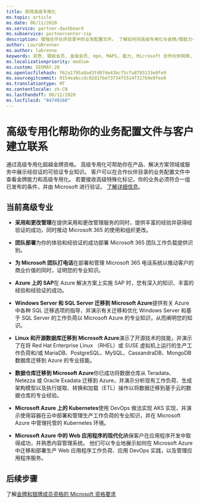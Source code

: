 ```yaml
---
title: 获得高级专用化
ms.topic: article
ms.date: 06/11/2020
ms.service: partner-dashboard
ms.subservice: partnercenter-csp
description: 增强合作伙伴目录中的业务配置文件。 了解如何将高级专用化与金牌/银能力一起获得。
author: LauraBrenner
ms.author: labrenne
keywords: 资质, 银级会员, 金级会员, mpn, MAPS, 能力, Microsoft 合作伙伴网络, 网络会员, 高级专业
ms.localizationpriority: medium
ms.custom: SEOMAY.20
ms.openlocfilehash: f62a1795a9ad3fd07de43bcf5cfa8703133e0fe9
ms.sourcegitcommit: 0154eabccdc92d1fbe73734f5514f317b9e9fee0
ms.translationtype: MT
ms.contentlocale: zh-CN
ms.lasthandoff: 06/12/2020
ms.locfileid: "84749160"
---
```

# <a name="advanced-specializations-help-your-business-profile-stand-out-to-customers"></a>高级专用化帮助你的业务配置文件与客户建立联系

通过高级专用化超越金牌资格。 高级专用化可帮助你在产品、解决方案领域或服务中展示经验证的可验证专业知识。 客户可以在合作伙伴目录的业务配置文件中查看金牌能力和高级专用化。 若要接收高级特殊化标记，你的业务必须符合一组已发布的条件，并由 Microsoft 进行验证。 [了解详细信息](https://partner.microsoft.com/membership/advanced-specialization)。

## <a name="the-current-advanced-specializations"></a>当前高级专业

- **采用和更改管理**在提供采用和更改管理服务的同时，提供丰富的经验并获得经验证的成功，同时推动 Microsoft 365 的使用和组织更改。

- **团队部署**为你的体验和经验证的成功部署 Microsoft 365 团队工作负载提供识别。

- **为 Microsoft 团队打电话**在部署和管理 Microsoft 365 电话系统以推动客户的商业价值的同时，证明您的专业知识。

- **Azure 上的 SAP**在 Azure 解决方案上实施 SAP 时，您有深入的知识、丰富的经验和经验证的成功。 

- **Windows Server 和 SQL Server 迁移到 Microsoft Azure**提供有关 Azure 中各种 SQL 迁移选项的指导，并演示有关迁移和优化 Windows Server 和基于 SQL Server 的工作负荷以 Microsoft Azure 的专业知识，从而阐明您的知识。 

- **Linux 和开源数据库迁移到 Microsoft Azure**演示了开源技术的技能，并演示了在将 Red Hat Enterprise Linux （RHEL）或 SUSE 虚拟机上运行的生产工作负荷和/或 MariaDB、PostgreSQL、MySQL、CassandraDB、MongoDB 数据库迁移到 Azure 的专业技能。

- **数据仓库迁移到 Microsoft Azure**你已成功将数据仓库从 Teradata、Netezza 或 Oracle Exadata 迁移到 Azure，并演示分析现有工作负荷、生成架构模型以及执行提取、转换和加载（ETL）操作以将数据迁移到基于云的数据仓库的专业经验。

- **Microsoft Azure 上的 Kubernetes**使用 DevOps 做法实现 AKS 实现，并演示使用容器在云中部署和管理生产工作负荷的专业知识，并在 Microsoft Azure 中管理托管的 Kubernetes 环境。

- **Microsoft Azure 中的 Web 应用程序的现代化**确保客户在应用程序开发中取得成功，并熟悉内容管理系统。 他们可以专业地展示如何在 Microsoft Azure 中迁移和部署生产 Web 应用程序工作负荷、应用 DevOps 实践，以及管理应用程序服务。

 ## <a name="next-steps"></a>后续步骤

 了解[金牌和银牌成员资格的 Microsoft 资格要求](learn-about-competencies.md)